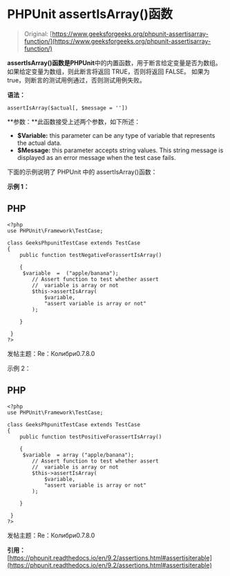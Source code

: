 # PHPUnit assertIsArray()函数

> Original: [https://www.geeksforgeeks.org/phpunit-assertisarray-function/](https://www.geeksforgeeks.org/phpunit-assertisarray-function/)

**assertIsArray()**函数是**PHPUnit**中的内置函数，用于断言给定变量是否为数组。 如果给定变量为数组，则此断言将返回 TRUE，否则将返回 FALSE。 如果为 true，则断言的测试用例通过，否则测试用例失败。

**语法：**

```
assertIsArray($actual[, $message = ''])

```

**参数：**此函数接受上述两个参数，如下所述：

*   **$Variable:** this parameter can be any type of variable that represents the actual data.
*   **$Message:** this parameter accepts string values. This string message is displayed as an error message when the test case fails.

下面的示例说明了 PHPUnit 中的 assertIsArray()函数：

**示例 1：**

## PHP

```
<?php 
use PHPUnit\Framework\TestCase; 

class GeeksPhpunitTestCase extends TestCase 
{ 
    public function testNegativeForassertIsArray()

    {  
     $variable  =  ("apple/banana");
        // Assert function to test whether assert
        //  variable is array or not
        $this->assertIsArray(
            $variable,
            "assert variable is array or not"
        );

    }

 } 
?> 
```

发帖主题：Re：Колибри0.7.8.0

示例 2：

## PHP

```
<?php 
use PHPUnit\Framework\TestCase; 

class GeeksPhpunitTestCase extends TestCase 
{ 
    public function testPositiveForassertIsArray()

    {  
     $variable  = array ("apple/banana");
        // Assert function to test whether assert
        //  variable is array or not
        $this->assertIsArray(
            $variable,
            "assert variable is array or not"
        );

    }

 } 
?> 
```

发帖主题：Re：Колибри0.7.8.0

**引用：**[https://phpunit.readthedocs.io/en/9.2/assertions.html#assertisiterable](https://phpunit.readthedocs.io/en/9.2/assertions.html#assertisiterable)
